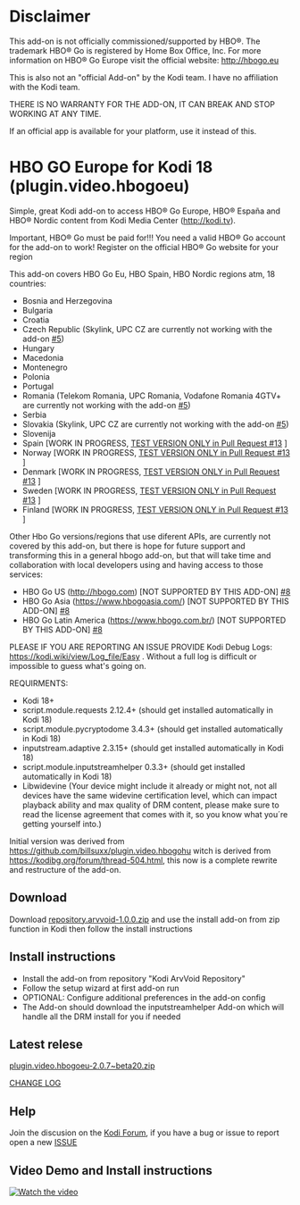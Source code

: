 # Disclaimer

This add-on is not officially commissioned/supported by HBO®. The trademark HBO® Go is registered by Home Box Office, Inc.
For more information on HBO® Go Europe visit the official website: http://hbogo.eu

This is also not an "official Add-on" by the Kodi team. I have no affiliation with the Kodi team.

THERE IS NO WARRANTY FOR THE ADD-ON, IT CAN BREAK AND STOP WORKING AT ANY TIME.

If an official app is available for your platform, use it instead of this.

# HBO GO Europe for Kodi 18 (plugin.video.hbogoeu)

Simple, great Kodi add-on to access HBO® Go Europe, HBO® España and HBO® Nordic content from Kodi Media Center (http://kodi.tv).

Important, HBO® Go must be paid for!!! You need a valid HBO® Go account for the add-on to work!
Register on the official HBO® Go website for your region

This add-on covers HBO Go Eu, HBO Spain, HBO Nordic regions atm, 18 countries: 
* Bosnia and Herzegovina
* Bulgaria
* Croatia
* Czech Republic (Skylink, UPC CZ are currently not working with the add-on [#5](https://github.com/arvvoid/plugin.video.hbogoeu/issues/5))
* Hungary
* Macedonia
* Montenegro
* Polonia
* Portugal
* Romania (Telekom Romania, UPC Romania, Vodafone Romania 4GTV+ are currently not working with the add-on [#5](https://github.com/arvvoid/plugin.video.hbogoeu/issues/5))
* Serbia
* Slovakia (Skylink, UPC CZ are currently not working with the add-on [#5](https://github.com/arvvoid/plugin.video.hbogoeu/issues/5))
* Slovenija
* Spain [WORK IN PROGRESS, [TEST VERSION ONLY in Pull Request #13](https://github.com/arvvoid/plugin.video.hbogoeu/pull/13) ]
* Norway [WORK IN PROGRESS, [TEST VERSION ONLY in Pull Request #13](https://github.com/arvvoid/plugin.video.hbogoeu/pull/13) ]
* Denmark [WORK IN PROGRESS, [TEST VERSION ONLY in Pull Request #13](https://github.com/arvvoid/plugin.video.hbogoeu/pull/13) ]
* Sweden [WORK IN PROGRESS, [TEST VERSION ONLY in Pull Request #13](https://github.com/arvvoid/plugin.video.hbogoeu/pull/13) ]
* Finland [WORK IN PROGRESS, [TEST VERSION ONLY in Pull Request #13](https://github.com/arvvoid/plugin.video.hbogoeu/pull/13) ]

Other Hbo Go versions/regions that use diferent APIs, are currently not covered by this add-on, but there is hope for future support and transforming this in a general hbogo add-on, but that will take time and collaboration with local developers using and having access to those services:

* HBO Go US (http://hbogo.com)  [NOT SUPPORTED BY THIS ADD-ON] [#8](https://github.com/arvvoid/plugin.video.hbogoeu/issues/8)
* HBO Go Asia (https://www.hbogoasia.com/)  [NOT SUPPORTED BY THIS ADD-ON] [#8](https://github.com/arvvoid/plugin.video.hbogoeu/issues/8)
* HBO Go Latin America (https://www.hbogo.com.br/)  [NOT SUPPORTED BY THIS ADD-ON] [#8](https://github.com/arvvoid/plugin.video.hbogoeu/issues/8)

PLEASE IF YOU ARE REPORTING AN ISSUE PROVIDE Kodi Debug Logs: https://kodi.wiki/view/Log_file/Easy . Without a full log is difficult or impossible to guess what's going on.

REQUIRMENTS:
* Kodi 18+
* script.module.requests 2.12.4+ (should get installed automatically in Kodi 18)
* script.module.pycryptodome 3.4.3+ (should get installed automatically in Kodi 18)
* inputstream.adaptive 2.3.15+ (should get installed automatically in Kodi 18)
* script.module.inputstreamhelper 0.3.3+ (should get installed automatically in Kodi 18)
* Libwidevine (Your device might include it already or might not, not all devices have the same widevine certification level, which can impact playback ability and max quality of DRM content, please make sure to read the license agreement that comes with it, so you know what you´re getting yourself into.)

Initial version was derived from https://github.com/billsuxx/plugin.video.hbogohu witch is derived from https://kodibg.org/forum/thread-504.html, this now is a complete rewrite and restructure of the add-on.

## Download

Download [repository.arvvoid-1.0.0.zip](https://raw.github.com/arvvoid/repository.arvvoid/master/repository.arvvoid/repository.arvvoid-1.0.0.zip) and use the install add-on from zip function in Kodi
 then follow the install instructions

## Install instructions

* Install the add-on from repository "Kodi ArvVoid Repository"
* Follow the setup wizard at first add-on run
* OPTIONAL: Configure additional preferences in the add-on config
* The Add-on should download the inputstreamhelper Add-on which will handle all the DRM install for you if needed

## Latest relese

[plugin.video.hbogoeu-2.0.7~beta20.zip](https://github.com/arvvoid/repository.arvvoid/raw/master/plugin.video.hbogoeu/plugin.video.hbogoeu-2.0.7~beta20.zip)

[CHANGE LOG](https://github.com/arvvoid/plugin.video.hbogoeu/blob/master/changelog.md)

## Help

Join the discusion on the [Kodi Forum](https://forum.kodi.tv/showthread.php?tid=339798), if you have a bug or issue to report open a new [ISSUE](https://github.com/arvvoid/plugin.video.hbogoeu/issues)

## Video Demo and Install instructions

[![Watch the video](https://img.youtube.com/vi/m326rV0vH8Q/hqdefault.jpg)](https://youtu.be/m326rV0vH8Q)
